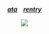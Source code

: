 
<h5 align="center">
  
[ata](https://lizzie.atabook.org/)⠀ [rentry](https://rentry.co/davebuznik)

![](https://komarev.com/ghpvc/?username=leeimlay&label=lucky+number)
